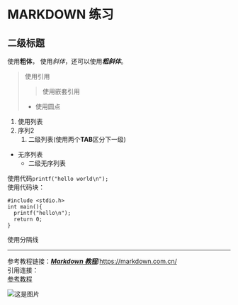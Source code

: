 # MARKDOWN 练习
## 二级标题
使用**粗体**， 使用*斜体*，还可以使用***粗斜体***。
>使用引用
>> 使用嵌套引用
>- 使用圆点
>
1. 使用列表
2. 序列2
    1. 二级列表(使用两个**TAB**区分下一级)

- 无序列表
    - 二级无序列表

使用代码`printf("hello world\n");`  
使用代码块：
```
#include <stdio.h>
int main(){
  printf("hello\n");
  return 0;
}
```
使用分隔线

---

参考教程链接：[***Markdown 教程***](https://markdown.com.cn/)/<https://markdown.com.cn/>  
引用连接：  
[参考教程][1]

[1]:https://markdown.com.cn/

![这是图片](  "头像")
